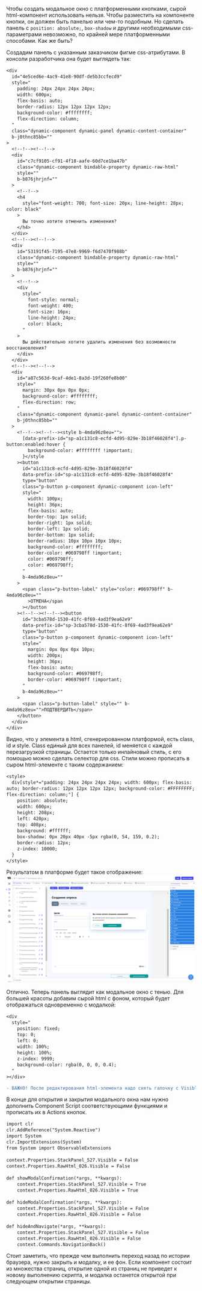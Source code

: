 Чтобы создать модальное окно с платформенными кнопками, сырой html-компонент использовать нельзя. Чтобы разместить на компоненте кнопки, он должен быть панелью или чем-то подобным.
Но сделать панель с <code>position: absolute;</code>, <code>box-shadow</code> и другими необходимыми css-параметрами невозможно, по крайней мере платформенными способами. 
Как же быть?

Создадим панель с указанным заказчиком фигме css-атрибутами. В консоли разработчика она будет выглядеть так:
```
<div
  id="4e5ced6e-4ac9-41e8-90df-de5b3ccfecd9"
  style="
    padding: 24px 24px 24px 24px;
    width: 600px;
    flex-basis: auto;
    border-radius: 12px 12px 12px 12px;
    background-color: #ffffffff;
    flex-direction: column;
  "
  class="dynamic-component dynamic-panel dynamic-content-container"
  b-j0thnc85bb=""
>
  <!--!--><!--!-->
  <div
    id="c7cf9105-cf91-4f18-aafe-60d7ce1ba47b"
    class="dynamic-component bindable-property dynamic-raw-html"
    style=""
    b-b876jhrjnf=""
  >
    <!--!-->
    <h4
      style="font-weight: 700; font-size: 20px; line-height: 28px; color: black"
    >
      Вы точно хотите отменить изменения?
    </h4>
  </div>
  <!--!--><!--!-->
  <div
    id="53191f45-7195-47e8-9969-f6d7470f988b"
    class="dynamic-component bindable-property dynamic-raw-html"
    style=""
    b-b876jhrjnf=""
  >
    <!--!-->
    <div
      style="
        font-style: normal;
        font-weight: 400;
        font-size: 16px;
        line-height: 24px;
        color: black;
      "
    >
      Вы действительно хотите удалить изменения без возможности восстановления?
    </div>
  </div>
  <!--!--><!--!-->
  <div
    id="a87c563d-9caf-4de1-8a3d-19f260fe8b00"
    style="
      margin: 30px 0px 0px 0px;
      background-color: #ffffffff;
      flex-direction: row;
    "
    class="dynamic-component dynamic-panel dynamic-content-container"
    b-j0thnc85bb=""
  >
    <!--!--><!--!--><style b-4mda96z8eu="">
      [data-prefix-id="sp-a1c131c8-ecfd-4d95-829e-3b18f46028f4"].p-button:enabled:hover {
        background-color: #ffffffff !important;
      }</style
    ><button
      id="a1c131c8-ecfd-4d95-829e-3b18f46028f4"
      data-prefix-id="sp-a1c131c8-ecfd-4d95-829e-3b18f46028f4"
      type="button"
      class="p-button p-component dynamic-component icon-left"
      style="
        width: 100px;
        height: 36px;
        flex-basis: auto;
        border-top: 1px solid;
        border-right: 1px solid;
        border-left: 1px solid;
        border-bottom: 1px solid;
        border-radius: 10px 10px 10px 10px;
        background-color: #ffffffff;
        border-color: #069798ff !important;
        color: #069798ff;
        color: #069798ff;
      "
      b-4mda96z8eu=""
    >
      <span class="p-button-label" style="color: #069798ff" b-4mda96z8eu=""
        >ОТМЕНА</span
      ></button
    ><!--!--><!--!--><button
      id="3cba578d-1530-41fc-8f69-4ad3f9ea62e9"
      data-prefix-id="sp-3cba578d-1530-41fc-8f69-4ad3f9ea62e9"
      type="button"
      class="p-button p-component dynamic-component icon-left"
      style="
        margin: 0px 0px 0px 10px;
        width: 200px;
        height: 36px;
        flex-basis: auto;
        background-color: #069798ff;
        border-color: #069798ff !important;
      "
      b-4mda96z8eu=""
    >
      <span class="p-button-label" style="" b-4mda96z8eu="">ПОДТВЕРДИТЬ</span>
    </button>
  </div>
</div>
```

Видно, что у элемента в html, сгенерированном платформой, есть class, id и style. Class единый для всех панелей, id меняется с каждой перезагрузкой страницы. Остается только инлайновый стиль, с его помощью можно сделать селектор для css. Стили можно прописать в сыром html-элементе с таким содержанием:
```
<style>
  div[style*="padding: 24px 24px 24px 24px; width: 600px; flex-basis: auto; border-radius: 12px 12px 12px 12px; background-color: #FFFFFFFF; flex-direction: column;"] {
    position: absolute;
    width: 600px;
    height: 208px;
    left: 420px;
    top: 408px;
    background: #ffffff;
    box-shadow: 0px 20px 40px -5px rgba(0, 54, 159, 0.2);
    border-radius: 12px;
    z-index: 10000;
  }
</style>
```
Результатом в платформе будет такое отображение:
![alt text](https://github.com/gleb-skobinsky/scalaxi/blob/main/modal_in_studio.png?raw=true)

Отлично. Теперь панель выглядит как модальное окно с тенью. Для большей красоты добавим сырой html с фоном, который будет отображаться одновременно с модалкой:
```
<div
  style="
    position: fixed;
    top: 0;
    left: 0;
    width: 100%;
    height: 100%;
    z-index: 9999;
    background-color: rgba(0, 0, 0, 0.4);
  "
></div>
```

```diff
- ВАЖНО! После редактирования html-элемента надо снять галочку с Visible. Рендеринг сырого html прямо в студии может привести к тому, что весь интерфейс студии будет перекрыт маской, и с этим ничего нельзя будет сделать. 
```

В конце для открытия и закрытия модального окна нам нужно дополнить Component Script соответствующими функциями и прописать их в Actions кнопок.
```
import clr
clr.AddReference("System.Reactive")
import System
clr.ImportExtensions(System)
from System import ObservableExtensions

context.Properties.StackPanel_527.Visible = False
context.Properties.RawHtml_026.Visible = False

def showModalConfirmation(*args, **kwargs):
    context.Properties.StackPanel_527.Visible = True
    context.Properties.RawHtml_026.Visible = True

def hideModalConfirmation(*args, **kwargs):
    context.Properties.StackPanel_527.Visible = False
    context.Properties.RawHtml_026.Visible = False
    
def hideAndNavigate(*args, **kwargs):
    context.Properties.StackPanel_527.Visible = False
    context.Properties.RawHtml_026.Visible = False
    context.Commands.NavigationBack()
```

Стоит заметить, что прежде чем выполнить переход назад по истории браузера, нужно закрыть и модалку, и ее фон. Если компонент состоит из множества страниц, открытие одной из страниц не приведет к новому выполнению скрипта, и модалка останется открытой при следующем открытии страницы.
